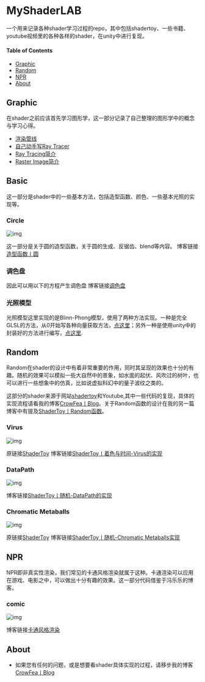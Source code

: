 # MyShaderLAB

一个用来记录各种shader学习过程的repo，其中包括shadertoy、一些书籍、youtube视频里的各种各样的shader，在unity中进行复现。

#### Table of Contents

- [Graphic](#Graphic)
- [Random](#ShaderToy)
- [NPR](#NPR)
- [About](#About)

## Graphic
在shader之前应该首先学习图形学，这一部分记录了自己整理的图形学中的概念与学习心得。
- [渲染管线](https://crowfeablog.com/2019/11/27/%E6%B8%B2%E6%9F%93%E7%AE%A1%E7%BA%BF/)
- [自己动手写Ray Tracer](https://crowfeablog.com/2019/07/31/%E8%87%AA%E5%B7%B1%E5%8A%A8%E6%89%8B%E5%86%99Ray%20Tracer/)
- [Ray Tracing简介](https://crowfeablog.com/2019/07/26/Ray%20Tracing%E7%AE%80%E4%BB%8B/)
- [Raster Image简介](https://crowfeablog.com/2019/07/18/Raster%20Image%E7%AE%80%E4%BB%8B/)

## Basic
这一部分是shader中的一些基本方法，包括造型函数、颜色、一些基本光照的实现等。

### Circle
![img](https://media.giphy.com/media/SXxufjP5dWzcn8Pv8F/giphy.gif)

这一部分是关于圆的造型函数，关于圆的生成、反锯齿、blend等内容。
博客链接[造型函数丨圆](https://crowfeablog.com/2019/11/19/%E9%80%A0%E5%9E%8B%E5%87%BD%E6%95%B0%E4%B8%A8%E5%9C%86/)

### 调色盘
因此可以用以下的方程产生调色盘
博客链接[调色盘](https://crowfeablog.com/2019/10/31/%E8%B0%83%E8%89%B2%E7%9B%98/)

### 光照模型
光照模型这里实现的是Blinn-Phong模型，使用了两种方法实现。一种是完全GLSL的方法，从0开始写各种向量获取方法，[点这里](https://github.com/CrowFea/ShaderToy/blob/master/Assets/Shaders/PhongIllumination.shader)；另外一种是使用unity中的封装好的方法进行编写，[点这里](https://github.com/CrowFea/ShaderToy/blob/master/Assets/Shaders/BlinnPhong.shader).

## Random
Random在shader的设计中有着非常重要的作用，同时其呈现的效果也十分的有趣。随机的效果可以模拟一些大自然中的景象，如水面的起伏、风吹过的树叶，也可以进行一些想象中的仿真，比如说虚拟科幻中的量子波纹之类的。

这部分的shader来源于网站[shadertoy](https://www.shadertoy.com/new)和Youtube,其中一些代码的复现，具体的实现流程请看我的博客[CrowFea丨Blog](https://crowfeablog.com/)。关于Random函数的设计在我的另一篇博客中有提及[ShaderToy丨Random函数](https://crowfeablog.com/2019/11/10/ShaderToy%E4%B8%A8Random%E5%87%BD%E6%95%B0/)。

### Virus
![img](https://media.giphy.com/media/cLSYRNd51uXatonc4a/giphy.gif)

原链接[ShaderToy](https://github.com/CrowFea/ShaderToy)
博客链接[ShaderToy丨着色与时间-Virus的实现](https://crowfeablog.com/2019/11/15/ShaderToy%E4%B8%A8%E9%9A%8F%E6%9C%BA-Virus%E7%9A%84%E5%AE%9E%E7%8E%B0/)

### DataPath
![img](https://media.giphy.com/media/jmx3p9w9hMfC9zvXG2/giphy.gif)

博客链接[ShaderToy丨随机-DataPath的实现](https://crowfeablog.com/2019/11/13/ShaderToy%E4%B8%A8%E9%9A%8F%E6%9C%BA-DataPath%E7%9A%84%E5%AE%9E%E7%8E%B0/)

### Chromatic Metaballs
![img](https://s2.ax1x.com/2019/11/09/MeMDXQ.md.gif)

原链接[ShaderToy](https://media.giphy.com/media/U2AMnzt4gCzdCVDr79/giphy.gif)
博客链接[ShaderToy丨随机-Chromatic Metaballs实现](https://crowfeablog.com/2019/11/08/ShaderToy%E4%B8%A8%E9%9A%8F%E6%9C%BA-Chromatic%20Metaballs%E5%AE%9E%E7%8E%B0/)


## NPR
NPR即非真实性渲染，我们常见的卡通风格渲染就属于这种。卡通渲染可以应用在游戏、电影之中，可以做出十分有趣的效果。这一部分代码借鉴于冯乐乐的博客。

### comic
![img](https://s2.ax1x.com/2019/12/05/Q8x9s0.png)

博客链接[卡通风格渲染](https://crowfeablog.com/2019/12/05/%E5%8D%A1%E9%80%9A%E9%A3%8E%E6%A0%BC%E6%B8%B2%E6%9F%93Toon%20Shader/)

## About

- 如果您有任何的问题，或是想要看shader具体实现的过程，请移步我的博客[CrowFea丨Blog](https://crowfeablog.com/)


